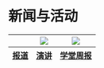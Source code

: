 <html>
<head>
<style>
    
</style>
</head>

<body>
<h1>新闻与活动</h1>
<table>
    <thead>
        <tr>
           <th><img src=""> </th>
           <th><img src="https://www.kasandbox.org/programming-images/animals/birds_rainbow-lorakeets.png"></th>
           <th><img src="zhanbei521.github.io/1.jpg"></th>
        </tr>
    </thead>
    <thead>
        <tr>
           <th><a href="">报道</a></th>
           <th><a href="">演讲</a></th>
           <th><a href="">学堂周报</a></th>
        </tr>
    </thead>
</table>


<p id="hahahaha">
</p>

    
</body>

</html>
